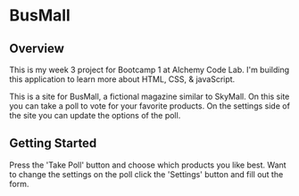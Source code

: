 # BusMall

## Overview
This is my week 3 project for Bootcamp 1 at Alchemy Code Lab. I'm building this application to learn more about HTML, CSS, & javaScript.

This is a site for BusMall, a fictional magazine similar to SkyMall. On this site you can take a poll to vote for your favorite products. On the settings side of the site you can update the options of the poll. 

## Getting Started
Press the 'Take Poll' button and choose which products you like best. Want to change the settings on the poll click the 'Settings' button and fill out the form. 